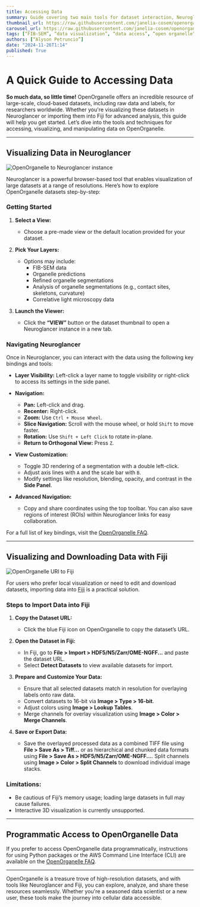 ```yaml
---
title: Accessing Data
summary: Guide covering two main tools for dataset interaction, Neuroglancer and Fiji
thumbnail_url: https://raw.githubusercontent.com/janelia-cosem/openorganelle-blog/main/assets/accessdatabanner.png
carousel_url: https://raw.githubusercontent.com/janelia-cosem/openorganelle-blog/main/assets/accessdatabanner.png
tags: [“FIB-SEM”, “data visualization”, “data access”, “open organelle”, “open data”]
authors: [“Alyson Petruncio”]
date: "2024-11-26T1:14"
published: True
---
```


# A Quick Guide to Accessing Data

**So much data, so little time!** OpenOrganelle offers an incredible resource of large-scale, cloud-based datasets, including raw data and labels, for researchers worldwide. Whether you're visualizing these datasets in Neuroglancer or importing them into Fiji for advanced analysis, this guide will help you get started. Let’s dive into the tools and techniques for accessing, visualizing, and manipulating data on OpenOrganelle.

---

## **Visualizing Data in Neuroglancer**

![OpenOrganelle to Neuroglancer instance](https://raw.githubusercontent.com/janelia-cosem/openorganelle-blog/main/assets/accessdata4.gif)

Neuroglancer is a powerful browser-based tool that enables visualization of large datasets at a range of resolutions. Here’s how to explore OpenOrganelle datasets step-by-step:

### **Getting Started**

1. **Select a View:**
   - Choose a pre-made view or the default location provided for your dataset.

2. **Pick Your Layers:**
   - Options may include:
     - FIB-SEM data
     - Organelle predictions
     - Refined organelle segmentations
     - Analysis of organelle segmentations (e.g., contact sites, skeletons, curvature)
     - Correlative light microscopy data

3. **Launch the Viewer:**
   - Click the **“VIEW”** button or the dataset thumbnail to open a Neuroglancer instance in a new tab.

### **Navigating Neuroglancer**

Once in Neuroglancer, you can interact with the data using the following key bindings and tools:

- **Layer Visibility:** Left-click a layer name to toggle visibility or right-click to access its settings in the side panel.
- **Navigation:**
  - **Pan:** Left-click and drag.
  - **Recenter:** Right-click.
  - **Zoom:** Use `Ctrl + Mouse Wheel`.
  - **Slice Navigation:** Scroll with the mouse wheel, or hold `Shift` to move faster.
  - **Rotation:** Use `Shift + Left Click` to rotate in-plane.
  - **Return to Orthogonal View:** Press `Z`.

- **View Customization:**
  - Toggle 3D rendering of a segmentation with a double left-click.
  - Adjust axis lines with `A` and the scale bar with `B`.
  - Modify settings like resolution, blending, opacity, and contrast in the **Side Panel**.

- **Advanced Navigation:**
  - Copy and share coordinates using the top toolbar. You can also save regions of interest (ROIs) within Neuroglancer links for easy collaboration.

For a full list of key bindings, visit the [OpenOrganelle FAQ](https://www.openorganelle.com/faq).

---

## **Visualizing and Downloading Data with Fiji**

![OpenOrganelle URI to Fiji](https://raw.githubusercontent.com/janelia-cosem/openorganelle-blog/main/assets/accessdata5.gif)

For users who prefer local visualization or need to edit and download datasets, importing data into [Fiji](https://imagej.net/software/fiji/) is a practical solution.

### **Steps to Import Data into Fiji**

1. **Copy the Dataset URL:**
   - Click the blue Fiji icon on OpenOrganelle to copy the dataset’s URL.

2. **Open the Dataset in Fiji:**
   - In Fiji, go to **File > Import > HDF5/N5/Zarr/OME-NGFF...** and paste the dataset URL.
   - Select **Detect Datasets** to view available datasets for import.

3. **Prepare and Customize Your Data:**
   - Ensure that all selected datasets match in resolution for overlaying labels onto raw data.
   - Convert datasets to 16-bit via **Image > Type > 16-bit**.
   - Adjust colors using **Image > Lookup Tables**.
   - Merge channels for overlay visualization using **Image > Color > Merge Channels**.

4. **Save or Export Data:**
   - Save the overlayed processed data as a combined TIFF file using **File > Save As > Tiff...** or as hierarchical and chunked data formats using **File > Save As > HDF5/N5/Zarr/OME-NGFF...**. Split channels using **Image > Color > Split Channels** to download individual image stacks.

### **Limitations:**
   - Be cautious of Fiji’s memory usage; loading large datasets in full may cause failures.
   - Interactive 3D visualization is currently unsupported.

---

## **Programmatic Access to OpenOrganelle Data**

If you prefer to access OpenOrganelle data programmatically, instructions for using Python packages or the AWS Command Line Interface (CLI) are available on the [OpenOrganelle FAQ](https://www.openorganelle.com/faq).

---

OpenOrganelle is a treasure trove of high-resolution datasets, and with tools like Neuroglancer and Fiji, you can explore, analyze, and share these resources seamlessly. Whether you're a seasoned data scientist or a new user, these tools make the journey into cellular data accessible.
